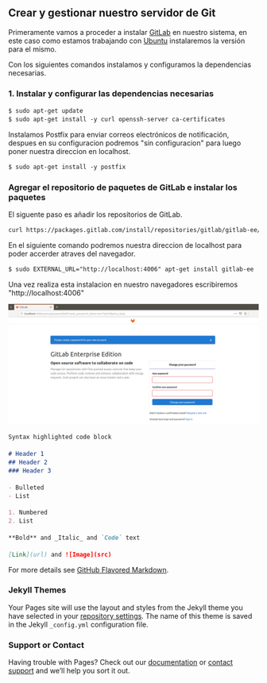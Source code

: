 ## Crear y gestionar nuestro servidor de Git

Primeramente vamos a proceder a instalar [GitLab](https://about.gitlab.com/install/#ubuntu) en nuestro sistema, en este caso como estamos trabajando con [Ubuntu](https://ubuntu.com/) instalaremos la versión para el mismo.

Con los siguientes comandos instalamos y configuramos la dependencias necesarias.

### 1. Instalar y configurar las dependencias necesarias

```markdown
$ sudo apt-get update
$ sudo apt-get install -y curl openssh-server ca-certificates
```

Instalamos Postfix para enviar correos electrónicos de notificación, despues en su configuracion podremos "sin configuracion" para luego poner nuestra direccion en localhost.

```markdown
$ sudo apt-get install -y postfix
```

### Agregar el repositorio de paquetes de GitLab e instalar los paquetes

El siguente paso es añadir los repositorios de GitLab.
```markdown
curl https://packages.gitlab.com/install/repositories/gitlab/gitlab-ee/script.deb.sh | sudo bash
```

En el siguiente comando podremos nuestra direccion de localhost para poder accerder atraves del navegador.

```markdown
$ sudo EXTERNAL_URL="http://localhost:4006" apt-get install gitlab-ee
```

Una vez realiza esta instalacion en nuestro navegadores escribiremos "http://localhost:4006" 

<!----CAPTURA1-------->

![Alt text](images/captura1.png?raw=true "Title") 












```markdown
Syntax highlighted code block

# Header 1
## Header 2
### Header 3

- Bulleted
- List

1. Numbered
2. List

**Bold** and _Italic_ and `Code` text

[Link](url) and ![Image](src)
```

For more details see [GitHub Flavored Markdown](https://guides.github.com/features/mastering-markdown/).

### Jekyll Themes

Your Pages site will use the layout and styles from the Jekyll theme you have selected in your [repository settings](https://github.com/juanantoniogisbert/Practica01.github.io/settings). The name of this theme is saved in the Jekyll `_config.yml` configuration file.

### Support or Contact

Having trouble with Pages? Check out our [documentation](https://help.github.com/categories/github-pages-basics/) or [contact support](https://github.com/contact) and we’ll help you sort it out.
